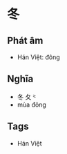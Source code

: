 # 冬

## Phát âm
* Hán Việt: đông

## Nghĩa
* 冬 夂⺀
* mùa đông

## Tags
* Hán Việt

<script>window.HANZI_FIELD='冬';</script>